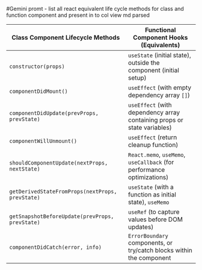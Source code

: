 #Gemini promt - list all react equivalent life cycle methods for class and function component and present in to col view md parsed

| Class Component Lifecycle Methods | Functional Component Hooks (Equivalents) |
|---|---|
| `constructor(props)` | `useState` (initial state), outside the component (initial setup) |
| `componentDidMount()` | `useEffect` (with empty dependency array `[]`) |
| `componentDidUpdate(prevProps, prevState)` | `useEffect` (with dependency array containing props or state variables) |
| `componentWillUnmount()` | `useEffect` (return cleanup function) |
| `shouldComponentUpdate(nextProps, nextState)` | `React.memo`, `useMemo`, `useCallback` (for performance optimizations) |
| `getDerivedStateFromProps(nextProps, prevState)` | `useState` (with a function as initial state), `useMemo` |
| `getSnapshotBeforeUpdate(prevProps, prevState)` | `useRef` (to capture values before DOM updates) |
| `componentDidCatch(error, info)` | `ErrorBoundary` components, or try/catch blocks within the component |